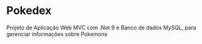 # Pokedex
Projeto de Aplicação Web MVC com .Net 9 e Banco de dados MySQL, para gerenciar informações sobre Pokemons
